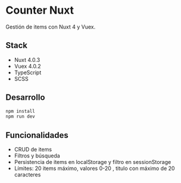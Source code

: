 # Counter Nuxt

Gestión de items con Nuxt 4 y Vuex.

## Stack

- Nuxt 4.0.3
- Vuex 4.0.2
- TypeScript
- SCSS

## Desarrollo

```bash
npm install
npm run dev
```

## Funcionalidades

- CRUD de items
- Filtros y búsqueda
- Persistencia de items en localStorage y filtro en sessionStorage
- Límites: 20 items máximo, valores 0-20 , titulo con máximo de 20 caracteres
